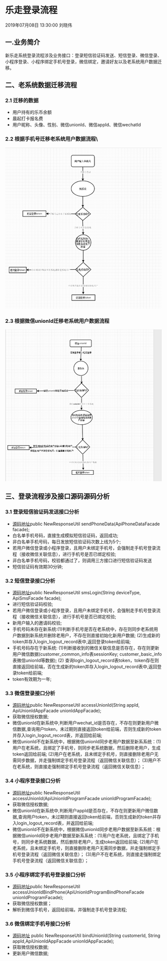 # 乐走登录流程
2019年07月08日 13:30:00 刘晓伟

## 一.业务简介
新乐走系统登录流程涉及业务接口：登录短信验证码发送、短信登录、微信登录、小程序登录、小程序绑定手机号登录，微信绑定，邀请好友以及老系统用户数据迁移。

## 二、老系统数据迁移流程

### 2.1 迁移的数据

* 用户持有的乐币余额
* 晨起打卡报名费
* 用户昵称、头像、性别、微信unionId、微信appId、微信wechatId

### 2.2 根据手机号迁移老系统用户数据流程\

![](images/根据手机号迁移老用户数据.png)

### 2.3 根据微信unionId迁移老系统用户数据流程

![](images/根据微信unionId老用户数据.png)

## 三、登录流程涉及接口源码源码分析

### 3.1 登录短信验证码发送接口分析

* [源码地址](./source/ApiCustomerLoginServiceImpl.java)public NewResponseUtil sendPhoneData(ApiPhoneDataFacade facade);
* 白名单手机号码，直接生成模拟短信验证码，返回成功;
* 非白名单手机号码，每日发放短信验证码次数上线为5个;
* 若用户微信登录或小程序登录，且用户未绑定手机号，会强制走手机号登录流程（接收微信关联信息），进行手机号是否已绑定校验;
* 非白名单手机号码，校验都通过了，则调用三方接口进行短信验证码发送
* 短信验证码有效期30分钟;

### 3.2 短信登录接口分析

* [源码地址](./source/ApiCustomerLoginServiceImpl.java)public NewResponseUtil smsLogin(String deviceType, ApiSmsFacade facade);
* 进行短信验证码校验;
* 若用户微信登录或小程序登录，且用户未绑定手机号，会强制走手机号登录流程（接收微信关联信息），进行手机号是否已绑定校验;
* 新用户输入的邀请码校验;
* 手机号码未存在新系统:(1)判断手机号是否在老系统中，存在则同步老系统用户数据到新系统并删除老用户，不存在则直接初始化新用户数据;
  (2)生成新的token并存入login_logout_record表中,返回登录token给前端;
* 手机号码存在于新系统: (1)判断接收到的微信关联信息是否存在，存在则更新用户微信数据(customer_common_info表sessionKey;
customer_basic_info表微信unionId等数据);
  (2) 查询login_logout_record表token，token存在则直接返回给前端，否在生成新的token并存入login_logout_record表中,返回登录token给前端;
* token有效期为一年;

### 3.3 微信登录接口分析

* [源码地址](./source/ApiCustomerLoginServiceImpl.java)public NewResponseUtil accessUnionId(String appId, ApiUnionIdAppFacade unionIdAppFacade);
* 获取微信授权数据;
* 微信unionId在新系统中,判断用户wechat_id是否存在，不存在则更新用户微信数据,查询用户token，未过期则直接返回token给前端，否则生成新的token并存入login_logout_record表，并返回给前端;
* 微信unionId不在新系统中，根据微信unionId同步老用户数据至新系系统：(1)用户在老系统，且绑定了手机号，则同步老系统数据，然后删除老用户，生成token返回给前端;
(2)用户在老系统，且未绑定手机号，则直接删除老用户无需同步数据，并走强制绑定手机号登录流程（返回微信关联信息）；
(3)用户不在老系统，则直接走强制绑定手机号登录流程（返回微信关联信息）；

### 3.4 小程序登录接口分析

* [源码地址](./source/ApiCustomerLoginServiceImpl.java)public NewResponseUtil accessUnionId(ApiUnionIdProgramFacade unionIdProgramFacade);
* 获取微信授权数据;
* 微信unionId在新系统中,判断用户appId是否存在，不存在则更新用户微信数据,查询用户token，未过期则直接返回token给前端，否则生成新的token并存入login_logout_record表，并返回给前端;
* 微信unionId不在新系统中，根据微信unionId同步老用户数据至新系系统：根据微信unionId同步老用户数据至新系系统：(1)用户在老系统，且绑定了手机号，则同步老系统数据，然后删除老用户，生成token返回给前端;
 (2)用户在老系统，且未绑定手机号，则直接删除老用户无需同步数据，并走强制绑定手机号登录流程（返回微信关联信息）；
 (3)用户不在老系统，则直接走强制绑定手机号登录流程（返回微信关联信息）；
 
### 3.5 小程序绑定手机号登录接口分析

* [源码地址](./source/ApiCustomerLoginServiceImpl.java)public NewResponseUtil accessUnionIdBindPhone(ApiUnionIdProgramBindPhoneFacade unionIdProgramFacade);
* 获取微信授权数据；
* 解析到微信手机号，返回给前端，并强制走手机号登录流程;

### 3.6 微信绑定手机号接口分析

* [源码地址](./source/ApiCustomerBasicInfoServiceImpl.java) public NewResponseUtil bindUnionId(String customerId, String appId,ApiUnionIdAppFacade unionIdAppFacade);
* 获取微信授权数据;
* 更新用户微信数据;

